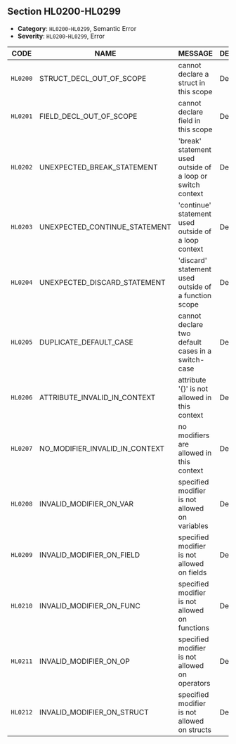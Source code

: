 ## Section HL0200-HL0299

- **Category**: `HL0200`-`HL0299`, Semantic Error
- **Severity**: `HL0200`-`HL0299`, Error

| CODE     | NAME                           | MESSAGE                                                    | DESCRIPTION |
| -------- | ------------------------------ | ---------------------------------------------------------- | ----------- |
| `HL0200` | STRUCT_DECL_OUT_OF_SCOPE       | cannot declare a struct in this scope                      | Desc        |
| `HL0201` | FIELD_DECL_OUT_OF_SCOPE        | cannot declare field in this scope                         | Desc        |
| `HL0202` | UNEXPECTED_BREAK_STATEMENT     | 'break' statement used outside of a loop or switch context | Desc        |
| `HL0203` | UNEXPECTED_CONTINUE_STATEMENT  | 'continue' statement used outside of a loop context        | Desc        |
| `HL0204` | UNEXPECTED_DISCARD_STATEMENT   | 'discard' statement used outside of a function scope       | Desc        |
| `HL0205` | DUPLICATE_DEFAULT_CASE         | cannot declare two default cases in a switch-case          | Desc        |
| `HL0206` | ATTRIBUTE_INVALID_IN_CONTEXT   | attribute '{}' is not allowed in this context              | Desc        |
| `HL0207` | NO_MODIFIER_INVALID_IN_CONTEXT | no modifiers are allowed in this context                   | Desc        |
| `HL0208` | INVALID_MODIFIER_ON_VAR        | specified modifier is not allowed on variables             | Desc        |
| `HL0209` | INVALID_MODIFIER_ON_FIELD      | specified modifier is not allowed on fields                | Desc        |
| `HL0210` | INVALID_MODIFIER_ON_FUNC       | specified modifier is not allowed on functions             | Desc        |
| `HL0211` | INVALID_MODIFIER_ON_OP         | specified modifier is not allowed on operators             | Desc        |
| `HL0212` | INVALID_MODIFIER_ON_STRUCT     | specified modifier is not allowed on structs               | Desc        |
